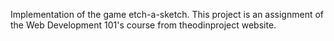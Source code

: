 Implementation of the game etch-a-sketch. This project is an assignment of the Web Development 101's course from theodinproject website.
